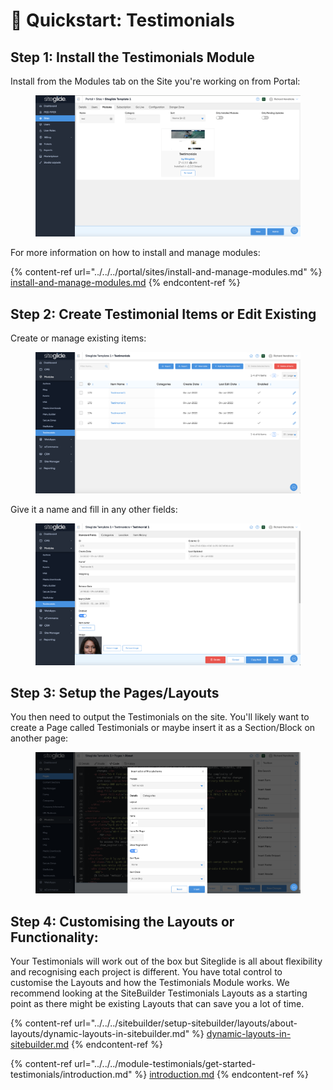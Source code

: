 # 🚀 Quickstart: Testimonials

## Step 1: Install the Testimonials Module

Install from the Modules tab on the Site you're working on from Portal:

<figure><img src="../../../.gitbook/assets/Siteglide-Modules-Core-Testimonials-Install.png" alt=""><figcaption></figcaption></figure>

For more information on how to install and manage modules:

{% content-ref url="../../../portal/sites/install-and-manage-modules.md" %}
[install-and-manage-modules.md](../../../portal/sites/install-and-manage-modules.md)
{% endcontent-ref %}

## Step 2: Create Testimonial Items or Edit Existing

Create or manage existing items:

<figure><img src="../../../.gitbook/assets/Siteglide-Modules-Core-Testimonials-List.png" alt=""><figcaption></figcaption></figure>

Give it a name and fill in any other fields:

<figure><img src="../../../.gitbook/assets/Siteglide-Modules-Core-Testimonials-Create.png" alt=""><figcaption></figcaption></figure>

## Step 3: Setup the Pages/Layouts

You then need to output the Testimonials on the site. You'll likely want to create a Page called Testimonials or maybe insert it as a Section/Block on another page:

<figure><img src="../../../.gitbook/assets/Siteglide-Modules-Core-Testimonials-Insert.png" alt=""><figcaption></figcaption></figure>

## Step 4: Customising the Layouts or Functionality:

Your Testimonials will work out of the box but Siteglide is all about flexibility and recognising each project is different. You have total control to customise the Layouts and how the Testimonials Module works. We recommend looking at the SiteBuilder Testimonials Layouts as a starting point as there might be existing Layouts that can save you a lot of time.

{% content-ref url="../../../sitebuilder/setup-sitebuilder/layouts/about-layouts/dynamic-layouts-in-sitebuilder.md" %}
[dynamic-layouts-in-sitebuilder.md](../../../sitebuilder/setup-sitebuilder/layouts/about-layouts/dynamic-layouts-in-sitebuilder.md)
{% endcontent-ref %}

{% content-ref url="../../../module-testimonials/get-started-testimonials/introduction.md" %}
[introduction.md](../../../module-testimonials/get-started-testimonials/introduction.md)
{% endcontent-ref %}



